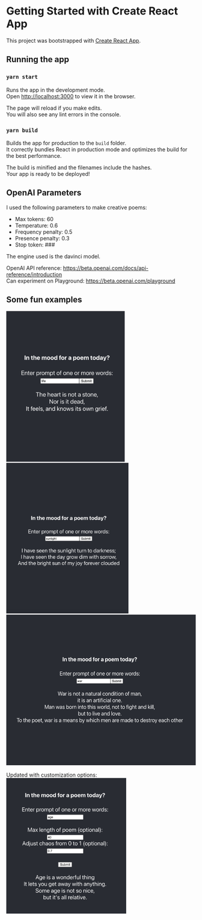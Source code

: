 # Getting Started with Create React App

This project was bootstrapped with [Create React App](https://github.com/facebook/create-react-app).

## Running the app

### `yarn start`

Runs the app in the development mode.\
Open [http://localhost:3000](http://localhost:3000) to view it in the browser.

The page will reload if you make edits.\
You will also see any lint errors in the console.

### `yarn build`

Builds the app for production to the `build` folder.\
It correctly bundles React in production mode and optimizes the build for the best performance.

The build is minified and the filenames include the hashes.\
Your app is ready to be deployed!

## OpenAI Parameters

I used the following parameters to make creative poems:

- Max tokens: 60
- Temperature: 0.6
- Frequency penalty: 0.5
- Presence penalty: 0.3
- Stop token: ###

The engine used is the davinci model.

OpenAI API reference: https://beta.openai.com/docs/api-reference/introduction<br/>
Can experiment on Playground: https://beta.openai.com/playground

## Some fun examples
<img src="assets/life-poem.png" alt="life" height="400"/>
<br/>
<img src="assets/sunlight-poem.png" alt="sunlight" height="400"/>
<br/>
<img src="assets/war-poem.png" alt="war" height="400"/>
<br/>

Updated with customization options:<br/>
<img src="assets/age-poem.png" alt="age" height="360"/>


